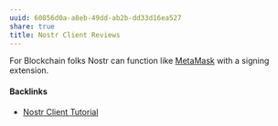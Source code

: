```yaml
---
uuid: 60856d0a-a8eb-49dd-ab2b-dd33d16ea527
share: true
title: Nostr Client Reviews
---
```

For Blockchain folks Nostr can function like [MetaMask](/037fca47-315e-46e3-a9f0-fc5dbc3ca4ef) with a signing extension.

#### Backlinks

* [Nostr Client Tutorial](/d0d2eb3c-a491-462a-ba23-bcc03246f837)
